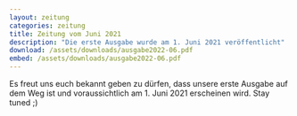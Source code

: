 ```yaml
---
layout: zeitung
categories: zeitung
title: Zeitung vom Juni 2021
description: "Die erste Ausgabe wurde am 1. Juni 2021 veröffentlicht"
download: /assets/downloads/ausgabe2022-06.pdf
embed: /assets/downloads/ausgabe2022-06.pdf
---
```


Es freut uns euch bekannt geben zu dürfen, dass unsere erste Ausgabe auf dem Weg ist und voraussichtlich am 1. Juni 2021 erscheinen wird. Stay tuned ;)

